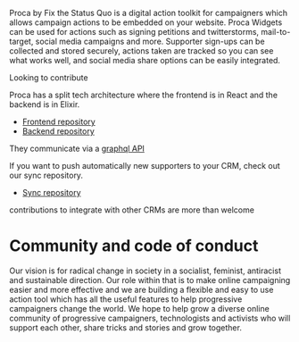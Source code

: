Proca by Fix the Status Quo is a digital action toolkit for campaigners which allows campaign actions to be embedded on your website. 
Proca Widgets can be used for actions such as signing petitions and twitterstorms, mail-to-target, social media campaigns and more. 
Supporter sign-ups can be collected and stored securely, actions taken are tracked so you can see what works well, and social media share options can be easily integrated.

Looking to contribute

Proca has a split tech architecture where the frontend is in React and the backend is in Elixir.

- [Frontend repository](https://github.com/fixthestatusquo/proca)
- [Backend repository](https://github.com/fixthestatusquo/proca-server)

They communicate via a [graphql API](https://doc.proca.app/welcome)

If you want to push automatically new supporters to your CRM, check out our sync repository.

- [Sync repository](https://github.com/fixthestatusquo/proca-sync)

contributions to integrate with other CRMs are more than welcome

# Community and code of conduct

Our vision is for radical change in society in a socialist, feminist, antiracist and sustainable direction. Our role within that is to make online campaigning easier and more effective and we are building a flexible and easy to use action tool which has all the useful features to help progressive campaigners change the world. We hope to help grow a diverse online community of progressive campaigners, technologists and activists who will support each other, share tricks and stories and grow together.
